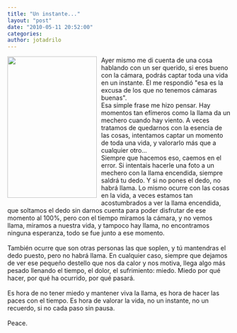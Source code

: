 ```yaml
---
title: "Un instante..."
layout: "post"
date: "2010-05-11 20:52:00"
categories: 
author: jotadrilo
---
```


<div class="css-full-post-content js-full-post-content">
<a onblur="try {parent.deselectBloggerImageGracefully();} catch(e) {}" href="http://3.bp.blogspot.com/_i6qt7aMtTgg/S-nQCtJprfI/AAAAAAAAAA4/QOFsrq0HalM/s1600/DSC01471+copia.jpg"><img style="float:left; margin:0 10px 10px 0;cursor:pointer; cursor:hand;width: 202px; height: 320px;" src="http://3.bp.blogspot.com/_i6qt7aMtTgg/S-nQCtJprfI/AAAAAAAAAA4/QOFsrq0HalM/s320/DSC01471+copia.jpg" border="0" alt=""id="BLOGGER_PHOTO_ID_5470131967316569586" /></a>Ayer mismo me di cuenta de una cosa hablando con un ser querido, si eres bueno con la cámara, podrás captar toda una vida en un instante. Él me respondió "esa es la excusa de los que no tenemos cámaras buenas".<br />Esa simple frase me hizo pensar. Hay momentos tan efímeros como la llama da un mechero cuando hay viento. A veces tratamos de quedarnos con la esencia de las cosas, intentamos captar un momento de toda una vida, y valorarlo más que a cualquier otro...<br />Siempre que hacemos eso, caemos en el error. Si intentais hacerle una foto a un mechero con la llama encendida, siempre saldrá tu dedo. Y si no pones el dedo, no habrá llama. Lo mismo ocurre con las cosas en la vida, a veces estamos tan acostumbrados a ver la llama encendida, que soltamos el dedo sin darnos cuenta para poder disfrutar de ese momento al 100%, pero con el tiempo miramos la cámara, y no vemos llama, miramos a nuestra vida, y tampoco hay llama, no encontramos ninguna esperanza, todo se fue junto a ese momento.<br /><br />También ocurre que son otras personas las que soplen, y tú mantendras el dedo puesto, pero no habrá llama. En cualquier caso, siempre que dejamos de ver ese pequeño destello que nos da calor y nos motiva, llega algo más pesado llenando el tiempo, el dolor, el sufrimiento: miedo. Miedo por qué hacer, por qué ha ocurrido, por qué pasará.<br /><br />Es hora de no tener miedo y mantener viva la llama, es hora de hacer las paces con el tiempo. Es hora de valorar la vida, no un instante, no un recuerdo, si no cada paso sin pausa.<br /><br />Peace.
</div>
